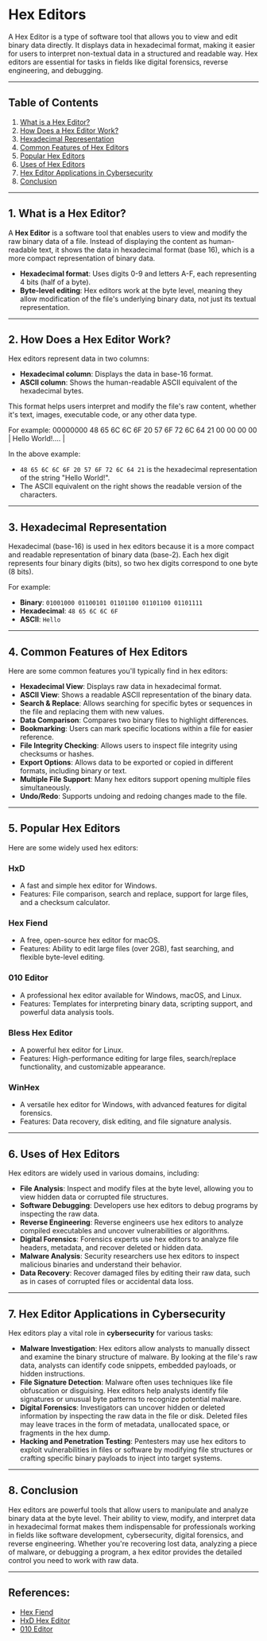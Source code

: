 # Hex Editors

A Hex Editor is a type of software tool that allows you to view and edit binary data directly. It displays data in hexadecimal format, making it easier for users to interpret non-textual data in a structured and readable way. Hex editors are essential for tasks in fields like digital forensics, reverse engineering, and debugging.

---

## Table of Contents
1. [What is a Hex Editor?](#what-is-a-hex-editor)
2. [How Does a Hex Editor Work?](#how-does-a-hex-editor-work)
3. [Hexadecimal Representation](#hexadecimal-representation)
4. [Common Features of Hex Editors](#common-features-of-hex-editors)
5. [Popular Hex Editors](#popular-hex-editors)
6. [Uses of Hex Editors](#uses-of-hex-editors)
7. [Hex Editor Applications in Cybersecurity](#hex-editor-applications-in-cybersecurity)
8. [Conclusion](#conclusion)

---

## 1. **What is a Hex Editor?**

A **Hex Editor** is a software tool that enables users to view and modify the raw binary data of a file. Instead of displaying the content as human-readable text, it shows the data in hexadecimal format (base 16), which is a more compact representation of binary data.

- **Hexadecimal format**: Uses digits 0-9 and letters A-F, each representing 4 bits (half of a byte).
- **Byte-level editing**: Hex editors work at the byte level, meaning they allow modification of the file's underlying binary data, not just its textual representation.

---

## 2. **How Does a Hex Editor Work?**

Hex editors represent data in two columns:
- **Hexadecimal column**: Displays the data in base-16 format.
- **ASCII column**: Shows the human-readable ASCII equivalent of the hexadecimal bytes.

This format helps users interpret and modify the file's raw content, whether it's text, images, executable code, or any other data type.

For example:
00000000 48 65 6C 6C 6F 20 57 6F 72 6C 64 21 00 00 00 00 | Hello World!.... |


In the above example:
- `48 65 6C 6C 6F 20 57 6F 72 6C 64 21` is the hexadecimal representation of the string "Hello World!".
- The ASCII equivalent on the right shows the readable version of the characters.

---

## 3. **Hexadecimal Representation**

Hexadecimal (base-16) is used in hex editors because it is a more compact and readable representation of binary data (base-2). Each hex digit represents four binary digits (bits), so two hex digits correspond to one byte (8 bits). 

For example:
- **Binary**: `01001000 01100101 01101100 01101100 01101111`
- **Hexadecimal**: `48 65 6C 6C 6F`
- **ASCII**: `Hello`

---

## 4. **Common Features of Hex Editors**

Here are some common features you'll typically find in hex editors:

- **Hexadecimal View**: Displays raw data in hexadecimal format.
- **ASCII View**: Shows a readable ASCII representation of the binary data.
- **Search & Replace**: Allows searching for specific bytes or sequences in the file and replacing them with new values.
- **Data Comparison**: Compares two binary files to highlight differences.
- **Bookmarking**: Users can mark specific locations within a file for easier reference.
- **File Integrity Checking**: Allows users to inspect file integrity using checksums or hashes.
- **Export Options**: Allows data to be exported or copied in different formats, including binary or text.
- **Multiple File Support**: Many hex editors support opening multiple files simultaneously.
- **Undo/Redo**: Supports undoing and redoing changes made to the file.

---

## 5. **Popular Hex Editors**

Here are some widely used hex editors:

### **HxD**
- A fast and simple hex editor for Windows.
- Features: File comparison, search and replace, support for large files, and a checksum calculator.

### **Hex Fiend**
- A free, open-source hex editor for macOS.
- Features: Ability to edit large files (over 2GB), fast searching, and flexible byte-level editing.

### **010 Editor**
- A professional hex editor available for Windows, macOS, and Linux.
- Features: Templates for interpreting binary data, scripting support, and powerful data analysis tools.

### **Bless Hex Editor**
- A powerful hex editor for Linux.
- Features: High-performance editing for large files, search/replace functionality, and customizable appearance.

### **WinHex**
- A versatile hex editor for Windows, with advanced features for digital forensics.
- Features: Data recovery, disk editing, and file signature analysis.

---

## 6. **Uses of Hex Editors**

Hex editors are widely used in various domains, including:

- **File Analysis**: Inspect and modify files at the byte level, allowing you to view hidden data or corrupted file structures.
- **Software Debugging**: Developers use hex editors to debug programs by inspecting the raw data.
- **Reverse Engineering**: Reverse engineers use hex editors to analyze compiled executables and uncover vulnerabilities or algorithms.
- **Digital Forensics**: Forensics experts use hex editors to analyze file headers, metadata, and recover deleted or hidden data.
- **Malware Analysis**: Security researchers use hex editors to inspect malicious binaries and understand their behavior.
- **Data Recovery**: Recover damaged files by editing their raw data, such as in cases of corrupted files or accidental data loss.

---

## 7. **Hex Editor Applications in Cybersecurity**

Hex editors play a vital role in **cybersecurity** for various tasks:

- **Malware Investigation**: Hex editors allow analysts to manually dissect and examine the binary structure of malware. By looking at the file's raw data, analysts can identify code snippets, embedded payloads, or hidden instructions.
- **File Signature Detection**: Malware often uses techniques like file obfuscation or disguising. Hex editors help analysts identify file signatures or unusual byte patterns to recognize potential malware.
- **Digital Forensics**: Investigators can uncover hidden or deleted information by inspecting the raw data in the file or disk. Deleted files may leave traces in the form of metadata, unallocated space, or fragments in the hex dump.
- **Hacking and Penetration Testing**: Pentesters may use hex editors to exploit vulnerabilities in files or software by modifying file structures or crafting specific binary payloads to inject into target systems.

---

## 8. **Conclusion**

Hex editors are powerful tools that allow users to manipulate and analyze binary data at the byte level. Their ability to view, modify, and interpret data in hexadecimal format makes them indispensable for professionals working in fields like software development, cybersecurity, digital forensics, and reverse engineering. Whether you're recovering lost data, analyzing a piece of malware, or debugging a program, a hex editor provides the detailed control you need to work with raw data.

---

## References:
- [Hex Fiend](https://ridiculousfish.com/hexfiend/)
- [HxD Hex Editor](https://mh-nexus.de/en/hxd/)
- [010 Editor](https://www.sweetscape.com/010editor/)
